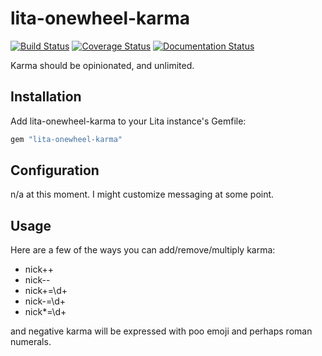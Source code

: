 # lita-onewheel-karma

[![Build Status](https://travis-ci.org/onewheelskyward/lita-onewheel-karma.png?branch=master)](https://travis-ci.org/onewheelskyward/lita-onewheel-karma)
[![Coverage Status](https://coveralls.io/repos/onewheelskyward/lita-onewheel-karma/badge.png)](https://coveralls.io/r/onewheelskyward/lita-onewheel-karma)
[![Documentation Status](https://readthedocs.org/projects/lita-onewheel-karma/badge/?version=latest)](https://readthedocs.org/projects/lita-onewheel-karma/?badge=latest)

Karma should be opinionated, and unlimited.

## Installation

Add lita-onewheel-karma to your Lita instance's Gemfile:

``` ruby
gem "lita-onewheel-karma"
```

## Configuration

n/a at this moment.  I might customize messaging at some point.

## Usage

Here are a few of the ways you can add/remove/multiply karma:

* nick++
* nick--
* nick+=\d+
* nick-=\d+
* nick*=\d+

and negative karma will be expressed with poo emoji and perhaps roman numerals.

